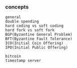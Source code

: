 ### concepts
    general
    double spending
    hard coding vs soft coding
    hard fork vs soft fork
    BGP(Byzantine General Problem)
    BFT(Byzantine Fault Tolerance)
    ICO(Initial Coin Offering)
    IPO(Initial Public Offering)
    
    bitcoin
    timestamp server
    
